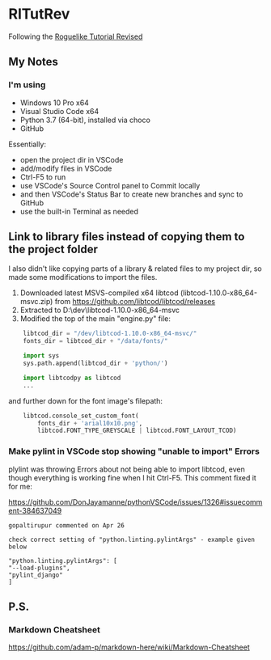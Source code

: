 # RlTutRev

Following the [Roguelike Tutorial Revised](https://www.reddit.com/r/roguelikedev/comments/8ql895/roguelikedev_does_the_complete_roguelike_tutorial/)

## My Notes

### I'm using

* Windows 10 Pro x64
* Visual Studio Code x64
* Python 3.7 (64-bit), installed via choco
* GitHub

Essentially:

* open the project dir in VSCode
* add/modify files in VSCode
* Ctrl-F5 to run
* use VSCode's Source Control panel to Commit locally
* and then VSCode's Status Bar to create new branches and sync to GitHub
* use the built-in Terminal as needed

## Link to library files instead of copying them to the project folder

I also didn't like copying parts of a library & related files to my project dir, so made some modifications to import the files.

1. Downloaded latest MSVS-compiled x64 libtcod (libtcod-1.10.0-x86_64-msvc.zip) from https://github.com/libtcod/libtcod/releases
2. Extracted to D:\dev\libtcod-1.10.0-x86_64-msvc
3. Modified the top of the main "engine.py" file:

```Python
    libtcod_dir = "/dev/libtcod-1.10.0-x86_64-msvc/"
    fonts_dir = libtcod_dir + "/data/fonts/"

    import sys
    sys.path.append(libtcod_dir + 'python/')

    import libtcodpy as libtcod
    ...
```

and further down for the font image's filepath:

```Python
    libtcod.console_set_custom_font(
        fonts_dir + 'arial10x10.png',
        libtcod.FONT_TYPE_GREYSCALE | libtcod.FONT_LAYOUT_TCOD)

```

### Make pylint in VSCode stop showing "unable to import" Errors

plylint was throwing Errors about not being able to import libtcod, even though everything is working fine when I hit Ctrl-F5. This comment fixed it for me:

https://github.com/DonJayamanne/pythonVSCode/issues/1326#issuecomment-384637049

    gopaltirupur commented on Apr 26

    check correct setting of "python.linting.pylintArgs" - example given below

    "python.linting.pylintArgs": [
    "--load-plugins",
    "pylint_django"
    ]

## P.S.

### Markdown Cheatsheet

https://github.com/adam-p/markdown-here/wiki/Markdown-Cheatsheet
